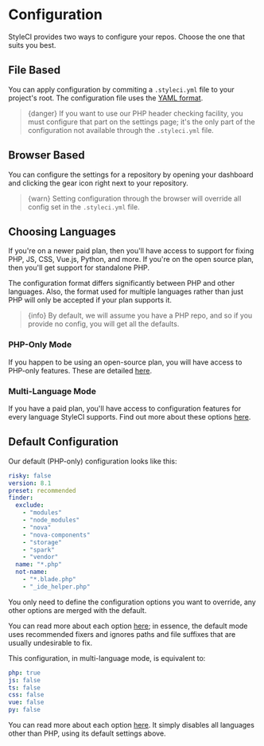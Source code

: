 # Configuration

StyleCI provides two ways to configure your repos. Choose the one that suits you best.

<a name="file-based"></a>
## File Based

You can apply configuration by commiting a `.styleci.yml` file to your project's root. The configuration file uses the [YAML format](https://yaml.org/spec/1.2/spec.html#Preview).

<!-- -->
> {danger} If you want to use our PHP header checking facility, you must configure that part on the settings page; it's the only part of the configuration not available through the `.styleci.yml` file.

<a name="browser-based"></a>
## Browser Based

You can configure the settings for a repository by opening your dashboard and clicking the gear icon right next to your repository.

> {warn} Setting configuration through the browser will override all config set in the `.styleci.yml` file.

<a name="choosing-languages"></a>
## Choosing Languages

If you're on a newer paid plan, then you'll have access to support for fixing PHP, JS, CSS, Vue.js, Python, and more. If you're on the open source plan, then you'll get support for standalone PHP.

The configuration format differs significantly between PHP and other languages. Also, the format used for multiple languages rather than just PHP will only be accepted if your plan supports it.

> {info} By default, we will assume you have a PHP repo, and so if you provide no config, you will get all the defaults.

<a name="php-only-mode"></a>
### PHP-Only Mode

If you happen to be using an open-source plan, you will have access to PHP-only features. These are detailed [here](standalone-php).

<a name="multi-languages-mode"></a>
### Multi-Language Mode

If you have a paid plan, you'll have access to configuration features for every language StyleCI supports. Find out more about these options [here](multi-language).

<a name="default-configuration"></a>
## Default Configuration

Our default (PHP-only) configuration looks like this:

```yaml
risky: false
version: 8.1
preset: recommended
finder:
  exclude:
    - "modules"
    - "node_modules"
    - "nova"
    - "nova-components"
    - "storage"
    - "spark"
    - "vendor"
  name: "*.php"
  not-name:
    - "*.blade.php"
    - "_ide_helper.php"
```

You only need to define the configuration options you want to override, any other options are merged with the default.

You can read more about each option [here](standalone-php); in essence, the default mode uses recommended fixers and ignores paths and file suffixes that are usually undesirable to fix.

This configuration, in multi-language mode, is equivalent to:

```yaml
php: true
js: false
ts: false
css: false
vue: false
py: false
```

You can read more about each option [here](multi-language). It simply disables all languages other than PHP, using its default settings above.
